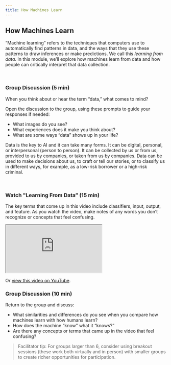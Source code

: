 ```yaml
---
title: How Machines Learn
---
```


## How Machines Learn

“Machine learning” refers to the techniques that computers use to automatically find patterns in data, and the ways that they use these patterns to draw inferences or make predictions. We call this *learning from data*. In this module, we’ll explore how machines learn from data and how people can critically interpret that data collection.

<br>

### Group Discussion (5 min)

When you think about or hear the term “data,” what comes to mind?

Open the discussion to the group, using these prompts to guide your responses if needed:	
* What images do you see?
* What experiences does it make you think about?
* What are some ways “data” shows up in your life?

Data is the key to AI and it can take many forms. It can be digital, personal, or interpersonal (person to person). It can be collected by us or from us, provided to us by companies, or taken from us by companies. Data can be used to make decisions about us, to craft or tell our stories, or to classify us in different ways, for example, as a low-risk borrower or a high-risk criminal.

<br>

### Watch "Learning From Data” (15 min)

The key terms that come up in this video include classifiers, input, output, and feature. As you watch the video, make notes of any words you don’t recognize or concepts that feel confusing.

<div class="embed-responsive embed-responsive-16by9">
  <iframe class="embed-responsive-item" src="https://www.youtube.com/embed/vg_cJW_PjrI" allowfullscreen></iframe>
</div>

Or [view this video on YouTube](https://www.youtube.com/watch?v=vg_cJW_PjrI).
<br>

### Group Discussion (10 min)

Return to the group and discuss:

* What similarities and differences do you see when you compare how machines learn with how humans learn? 
* How does the machine “know” what it “knows?” 
* Are there any concepts or terms that came up in the video that feel confusing?

> Facilitator tip: For groups larger than 6, consider using breakout sessions (these work both virtually and in person) with smaller groups to create richer opportunities for participation.
